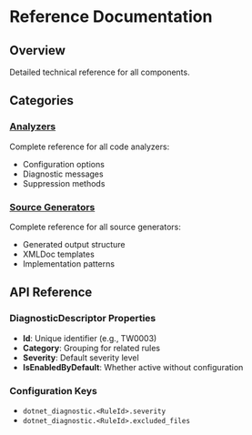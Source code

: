 # Reference Documentation

## Overview

Detailed technical reference for all components.

## Categories

### [Analyzers](./analyzers/overview.md)
Complete reference for all code analyzers:
- Configuration options
- Diagnostic messages
- Suppression methods

### [Source Generators](./source-generators/overview.md)
Complete reference for all source generators:
- Generated output structure
- XMLDoc templates
- Implementation patterns

## API Reference

### DiagnosticDescriptor Properties
- **Id**: Unique identifier (e.g., TW0003)
- **Category**: Grouping for related rules
- **Severity**: Default severity level
- **IsEnabledByDefault**: Whether active without configuration

### Configuration Keys
- `dotnet_diagnostic.<RuleId>.severity`
- `dotnet_diagnostic.<RuleId>.excluded_files`